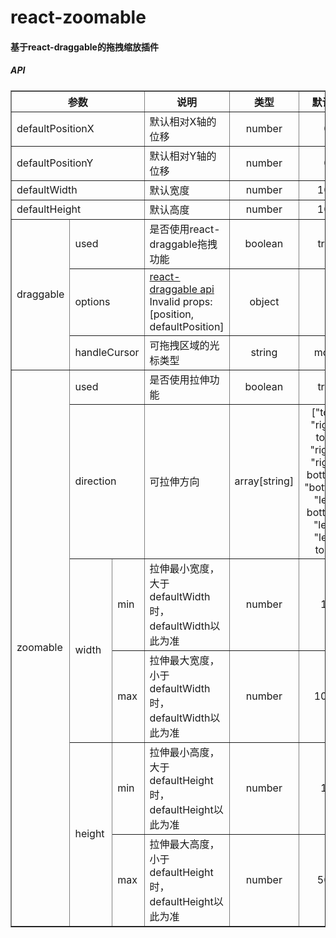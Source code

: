 # react-zoomable

#### 基于react-draggable的拖拽缩放插件

##### API

<table border="1">
    <tr>
      <th colspan="3">参数</th>
      <th>说明</th>
      <th align="center">类型</th>
      <th align="center">默认值</th>
    </tr>
    <tr>
      <td colspan="3">defaultPositionX</td>
      <td>默认相对X轴的位移</td>
      <td align="center">number</td>
      <td align="center">0</td>
    </tr>
    <tr>
      <td colspan="3">defaultPositionY</td>
      <td>默认相对Y轴的位移</td>
      <td align="center">number</td>
      <td align="center">0</td>
    </tr>
    <tr>
      <td colspan="3">defaultWidth</td>
      <td>默认宽度</td>
      <td align="center">number</td>
      <td align="center">100</td>
    </tr>
    <tr>
      <td colspan="3">defaultHeight</td>
      <td>默认高度</td>
      <td align="center">number</td>
      <td align="center">100</td>
    </tr>
    <tr>
      <td rowspan="3">draggable</td>
      <td colspan="2">used</td>
      <td>是否使用react-draggable拖拽功能</td>
      <td align="center">boolean</td>
      <td align="center">true</td>
    </tr>
    <tr>
      <td colspan="2">options</td>
      <td>
        <a target="_blank" href="https://www.npmjs.com/package/react-draggable#draggable-api">react-draggable api</a> Invalid props: [position, defaultPosition]
      </td>
      <td align="center">object</td>
      <td align="center">-</td>
    </tr>
    <tr>
      <td colspan="2">handleCursor</td>
      <td>可拖拽区域的光标类型</td>
      <td align="center">string</td>
      <td align="center">move</td>
    </tr>
    <tr>
      <td rowspan="6">zoomable</td>
      <td colspan="2">used</td>
      <td>是否使用拉伸功能</td>
      <td align="center">boolean</td>
      <td align="center">true</td>
    </tr>
    <tr>
      <td colspan="2">direction</td>
      <td>可拉伸方向</td>
      <td align="center">array[string]</td>
      <td align="center">["top", "right-top", "right", "right-bottom", "bottom", "left-bottom", "left", "left-top"]</td>
    </tr>
    <tr>
      <td rowspan="2">width</td>
      <td>min</td>
      <td>拉伸最小宽度，大于defaultWidth时，defaultWidth以此为准</td>
      <td align="center">number</td>
      <td align="center">10</td>
    </tr>
    <tr>
      <td>max</td>
      <td>拉伸最大宽度，小于defaultWidth时，defaultWidth以此为准</td>
      <td align="center">number</td>
      <td align="center">1000</td>
    </tr>
    <tr>
      <td rowspan="2">height</td>
      <td>min</td>
      <td>拉伸最小高度，大于defaultHeight时，defaultHeight以此为准</td>
      <td align="center">number</td>
      <td align="center">10</td>
    </tr>
    <tr>
      <td>max</td>
      <td>拉伸最大高度，小于defaultHeight时，defaultHeight以此为准</td>
      <td align="center">number</td>
      <td align="center">500</td>
    </tr>
</table>